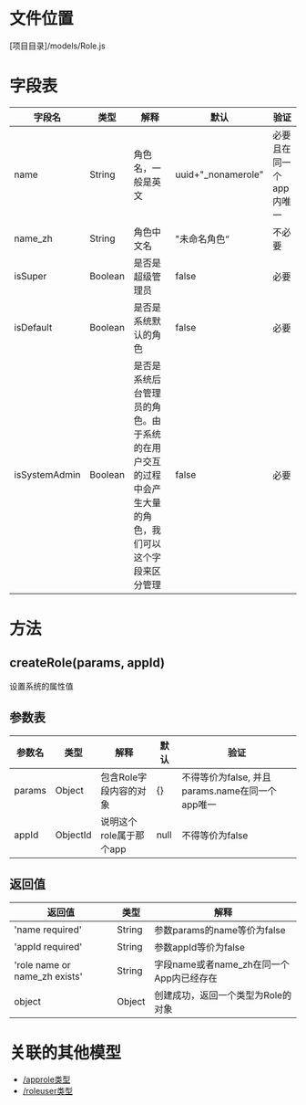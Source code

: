 <!-- TITLE: Role模型 -->
<!-- SUBTITLE: 用户角色模型 -->

# 文件位置
[项目目录]/models/Role.js

# 字段表

| 字段名           | 类型   | 解释                                               | 默认             | 验证       |
|------------------|--------|----------------------------------------------------|------------------|------------|
| name    | String | 角色名，一般是英文                               | uuid+"_nonamerole"               | 必要且在同一个app内唯一       |
| name_zh    | String | 角色中文名               | "未命名角色“               |  不必要       |
| isSuper    | Boolean | 是否是超级管理员                    | false             | 必要       |
| isDefault   | Boolean | 是否是系统默认的角色                    | false             | 必要       |
| isSystemAdmin   | Boolean | 是否是系统后台管理员的角色。由于系统的在用户交互的过程中会产生大量的角色，我们可以这个字段来区分管理                    | false             | 必要       |


# 方法

## createRole(params, appId)
设置系统的属性值
## 参数表
| 参数名 | 类型     | 解释                                         | 默认   | 验证                                        |
|--------|----------|----------------------------------------------|--------|---------------------------------------------|
| params | Object   | 包含Role字段内容的对象                        | {}     | 不得等价为false, 并且params.name在同一个app唯一            |
| appId  | ObjectId | 说明这个role属于那个app               | null   | 不得等价为false                                 |


## 返回值
|返回值|类型|解释|
|---------|------|------|
|'name required'|String|参数params的name等价为false|
|'appId required'|String|参数appId等价为false|
|'role name or name_zh exists'|String|字段name或者name_zh在同一个App内已经存在|
|object|Object|创建成功，返回一个类型为Role的对象|


# 关联的其他模型

* [/approle类型](AppRole)
* [/roleuser类型](RoleUser)
